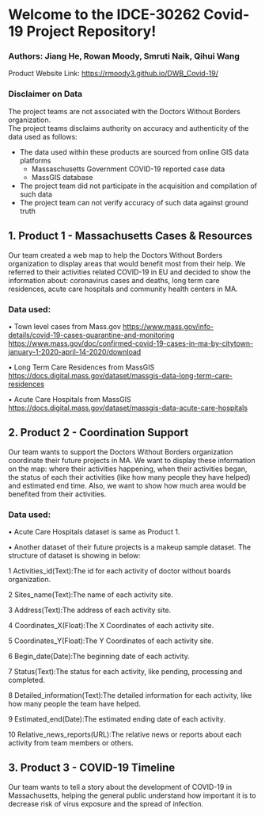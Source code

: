 # Welcome to the IDCE-30262 Covid-19 Project Repository!
### Authors: Jiang He, Rowan Moody, Smruti Naik, Qihui Wang



Product Website Link: 
  https://rmoody3.github.io/DWB_Covid-19/
  
### Disclaimer on Data
The project teams are not associated with the Doctors Without Borders organization.  
The project teams disclaims authority on accuracy and authenticity of the data used as follows:

* The data used within these products are sourced from online GIS data platforms
    * Massaschusetts Government COVID-19 reported case data
    * MassGIS database 
* The project team did not participate in the acquisition and compilation of such data
* The project team can not verify accuracy of such data against ground truth

## 1.	Product 1 - Massachusetts Cases & Resources
Our team created a web map to help the Doctors Without Borders organization to display areas that would benefit most from their help. We referred to their activities related COVID-19 in EU and decided to show the information about: coronavirus cases and deaths, long term care residences, acute care hospitals and community health centers in MA. 

### Data used:
•	Town level cases from Mass.gov
https://www.mass.gov/info-details/covid-19-cases-quarantine-and-monitoring
https://www.mass.gov/doc/confirmed-covid-19-cases-in-ma-by-citytown-january-1-2020-april-14-2020/download

•	Long Term Care Residences from MassGIS
https://docs.digital.mass.gov/dataset/massgis-data-long-term-care-residences

•	Acute Care Hospitals from MassGIS
https://docs.digital.mass.gov/dataset/massgis-data-acute-care-hospitals


## 2.	Product 2 - Coordination Support
Our team wants to support the Doctors Without Borders organization coordinate their future projects in MA. We want to display these information on the map: where their activities happening, when their activities began, the status of each their activities (like how many people they have helped) and estimated end time. Also, we want to show how much area would be benefited from their activities.

### Data used: 
•	Acute Care Hospitals dataset is same as Product 1.

•	Another dataset of their future projects is a makeup sample dataset. The structure of dataset is showing in below:

 1	Activities_id(Text):The id for each activity of doctor without boards organization.
 
 2	Sites_name(Text):The name of each activity site.
 
 3	Address(Text):The address of each activity site.
 
 4	Coordinates_X(Float):The X Coordinates of each activity site.
 
 5	Coordinates_Y(Float):The Y Coordinates of each activity site.
 
 6	Begin_date(Date):The beginning date of each activity.
 
 7	Status(Text):The status for each activity, like pending, processing and completed.
 
 8	Detailed_information(Text):The detailed information for each activity, like how many people the team have helped.
 
 9	Estimated_end(Date):The estimated ending date of each activity.
 
 10	Relative_news_reports(URL):The relative news or reports about each activity from team members or others.


## 3.	Product 3 - COVID-19 Timeline
Our team wants to tell a story about the development of COVID-19 in Massachusetts, helping the general public understand how important it is to decrease risk of virus exposure and the spread of infection.  
